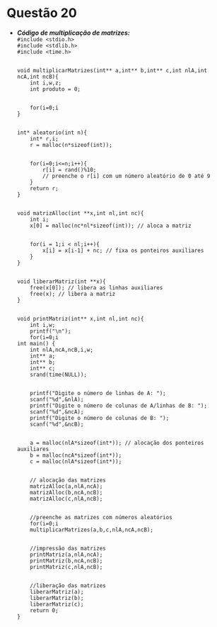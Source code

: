 # Questão 20
<ul>
  <li><strong><em>Código de multiplicação de matrizes:</em></strong></li>
  <code>#include &ltstdio.h>
#include &ltstdlib.h>
#include &lttime.h>
<br>
void multiplicarMatrizes(int** a,int** b,int** c,int nlA,int ncA,int ncB){
	int i,w,z;
	int produto = 0;
<br> 
	for(i=0;i<nlA;i++){
    	for(w=0;w<ncB;w++){
        	produto = 0;
        	for(z=0;z < ncA;z++){
          	produto += a[i][z]*b[z][w];  
        	}
        	c[i][w] = produto;
    	}
    	produto = 0;
	}
<br>    
}
<br>
int* aleatorio(int n){
	int* r,i;
	r = malloc(n*sizeof(int));
<br>    
	for(i=0;i<=n;i++){
    	r[i] = rand()%10;
    	// preenche o r[i] com um número aleatório de 0 até 9
	}
	return r;
}
<br>
void matrizAlloc(int **x,int nl,int nc){
	int i;
	x[0] = malloc(nc*nl*sizeof(int)); // aloca a matriz
<br>    
	for(i = 1;i < nl;i++){
    	x[i] = x[i-1] + nc; // fixa os ponteiros auxiliares
	}
}
<br>
void liberarMatriz(int **x){
	free(x[0]); // libera as linhas auxiliares
	free(x); // libera a matriz
}
<br>
void printMatriz(int** x,int nl,int nc){
	int i,w;
	printf("\n");
	for(i=0;i<nl;i++){
    	for(w=0;w<nc;w++){
        	printf("%d ",x[i][w]);
    	}
    	printf("\n");
	}
}
<br>
int main() {
	int nlA,ncA,ncB,i,w;
	int** a;
	int** b;
	int** c;
    srand(time(NULL));
 <br>   
	printf("Digite o número de linhas de A: ");
	scanf("%d",&nlA);
	printf("Digite o número de colunas de A/linhas de B: ");
	scanf("%d",&ncA);
	printf("Digite o número de colunas de B: ");
	scanf("%d",&ncB);
<br>
	a = malloc(nlA*sizeof(int*)); // alocação dos ponteiros auxiliares
	b = malloc(ncA*sizeof(int*));
	c = malloc(nlA*sizeof(int*));
<br>    
	// alocação das matrizes
	matrizAlloc(a,nlA,ncA);
	matrizAlloc(b,ncA,ncB);
	matrizAlloc(c,nlA,ncB);
<br>    
	//preenche as matrizes com números aleatórios
	for(i=0;i<nlA;i++){
    	a[i] = aleatorio(nlA);
	}
	for(i=0;i<ncA;i++){
    	b[i] = aleatorio(ncA);
	}
 <br>   
	multiplicarMatrizes(a,b,c,nlA,ncA,ncB);
<br>    
	//impressão das matrizes
	printMatriz(a,nlA,ncA);
	printMatriz(b,ncA,ncB);
	printMatriz(c,nlA,ncB);
<br>    
	//liberação das matrizes
	liberarMatriz(a);
	liberarMatriz(b);
	liberarMatriz(c);
	return 0;
}</code>
</ul>
